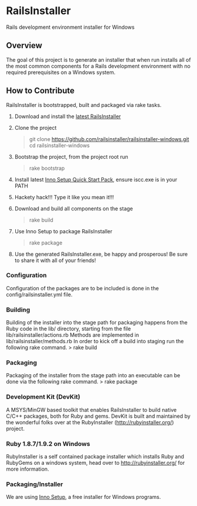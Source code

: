 # RailsInstaller

Rails development environment installer for Windows

## Overview

The goal of this project is to generate an installer that when run installs all
of the most common components for a Rails development environment with no
required prerequisites on a Windows system.

## How to Contribute

RailsInstaller is bootstrapped, built and packaged via rake tasks.

1. Download and install the [latest RailsInstaller](http://railsinstaller.org/)
1. Clone the project

    > git clone https://github.com/railsinstaller/railsinstaller-windows.git
    > cd railsinstaller-windows

1. Bootstrap the project, from the project root run

    > rake bootstrap

1. Install latest
   [Inno Setup Quick Start Pack](http://www.jrsoftware.org/isdl.php#qsp),
   ensure iscc.exe is in your PATH
1. Hackety hack!!! Type it like you mean it!!!
1. Download and build all components on the stage

    > rake build

1. Use Inno Setup to package RailsInstaller

    > rake package

1. Use the generated RailsInstaller.exe, be happy and prosperous!
   Be sure to share it with all of your friends!

### Configuration

Configuration of the packages are to be included is done in the
config/railsinstaller.yml file.

### Building

Building of the installer into the stage path for packaging happens from
the Ruby code in the lib/ directory, starting from the file
    lib/railsinstaller/actions.rb
Methods are implemented in
    lib/railsinstaller/methods.rb
In order to kick off a build into staging run the following rake command.
    > rake build

### Packaging

Packaging of the installer from the stage path into an executable can be done
via the following rake command.
    > rake package

### Development Kit (DevKit)

A MSYS/MinGW based toolkit that enables RailsInstaller to build native C/C++
packages, both for Ruby and gems. DevKit is built and maintained by the
wonderful folks over at the RubyInstaller (http://rubyinstaller.org/) project.


### Ruby 1.8.7/1.9.2 on Windows

RubyInstaller is a self contained package installer which installs Ruby and
RubyGems on a windows system, head over to http://rubyinstaller.org/ for more
information.

### Packaging/Installer

We are using [Inno Setup](http://www.jrsoftware.org/isinfo.php "Inno Setup"),
a free installer for Windows programs.

